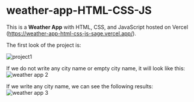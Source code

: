 # weather-app-HTML-CSS-JS

This is a **Weather App** with HTML, CSS, and JavaScript hosted on Vercel (https://weather-app-html-css-js-sage.vercel.app/).

The first look of the project is:

![project1](https://github.com/broto1234/weather-app-HTML-CSS-JS/assets/73961811/d5747988-de62-49d7-b80e-3d6dd5361860)

If we do not write any city name or empty city name, it will look like this:
![weather app 2](https://github.com/broto1234/weather-app-HTML-CSS-JS/assets/73961811/a641285a-1644-47a0-8811-9c300b1ce1bf)

If we write any city name, we can see the following results:
![weather app 3](https://github.com/broto1234/weather-app-HTML-CSS-JS/assets/73961811/975965eb-1b02-497d-89b8-a57276c8b5eb)

